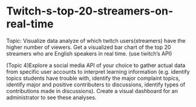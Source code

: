 # Twitch-s-top-20-streamers-on-real-time

Topic:
Visualize data analyze of which twitch users(streamers) have the higher number of viewers. Get a
visualized bar chart of the top 20 streamers who are English speakers in real time. (use twitch’s API)

(Topic 4)Explore a social media API of your choice to gather actual data from specific user accounts to
interpret learning information (e.g. identify topics students have trouble with, identify the major
complaint topics, identify major and positive contributers to discussions, identify types of contributions
made in discussions). Create a visual dashboard for an administrator to see these analyses.
